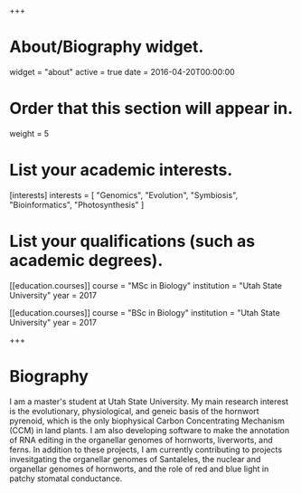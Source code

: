+++
# About/Biography widget.
widget = "about"
active = true
date = 2016-04-20T00:00:00

# Order that this section will appear in.
weight = 5

# List your academic interests.
[interests]
  interests = [
    "Genomics",
    "Evolution",
    "Symbiosis",
    "Bioinformatics",
    "Photosynthesis"
  ]

# List your qualifications (such as academic degrees).
[[education.courses]]
  course = "MSc in Biology"
  institution = "Utah State University"
  year = 2017

[[education.courses]]
  course = "BSc in Biology"
  institution = "Utah State University"
  year = 2017
 
+++

# Biography

I am a master's student at Utah State University. My main research interest is the evolutionary, physiological, and geneic basis of the hornwort pyrenoid, which is the only biophysical Carbon Concentrating Mechanism (CCM) in land plants. I am also developing software to make the annotation of RNA editing in the organellar genomes of hornworts, liverworts, and ferns. In addition to these projects, I am currently contributing to projects invesitgating the organellar genomes of Santaleles, the nuclear and organellar genomes of hornworts, and the role of red and blue light in patchy stomatal conductance. 
